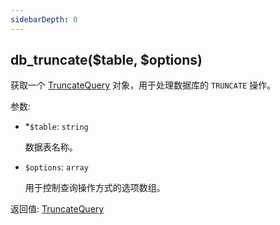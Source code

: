 ```yaml
---
sidebarDepth: 0
---
```


## db_truncate($table, $options)

获取一个 [TruncateQuery](./TruncateQuery) 对象，用于处理数据库的 `TRUNCATE` 操作。

参数:
- <span class="required">*</span>`$table`: `string`

  数据表名称。

- `$options`: `array`

  用于控制查询操作方式的选项数组。

返回值: [TruncateQuery](./TruncateQuery)

